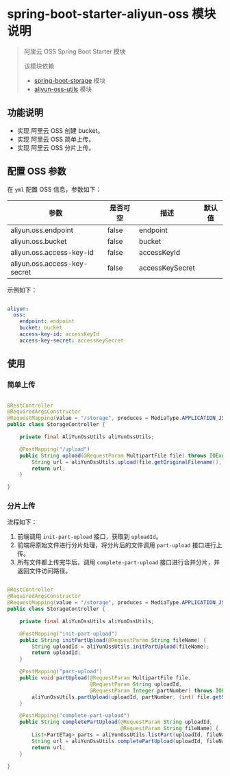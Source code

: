 # spring-boot-starter-aliyun-oss 模块说明

> 阿里云 OSS Spring Boot Starter 模块
>
> 该模块依赖
> * [spring-boot-storage](../../spring-boot-storage/README.md) 模块
> * [aliyun-oss-utils](../aliyun-oss-utils/README.md) 模块

## 功能说明

* 实现 阿里云 OSS 创建 bucket。
* 实现 阿里云 OSS 简单上传。
* 实现 阿里云 OSS 分片上传。

## 配置 OSS 参数

在 `yml` 配置 OSS 信息，参数如下：

|参数|是否可空|描述|默认值|
|---|---|---|---|
|aliyun.oss.endpoint|false|endpoint||
|aliyun.oss.bucket|false|bucket||
|aliyun.oss.access-key-id|false|accessKeyId||
|aliyun.oss.access-key-secret|false|accessKeySecret||

示例如下：

```yml

aliyun:
  oss:
    endpoint: endpoint
    bucket: bucket
    access-key-id: accessKeyId
    access-key-secret: accessKeySecret

```

## 使用

### 简单上传

```java

@RestController
@RequiredArgsConstructor
@RequestMapping(value = "/storage", produces = MediaType.APPLICATION_JSON_VALUE)
public class StorageController {

    private final AliYunOssUtils aliYunOssUtils;

    @PostMapping("/upload")
    public String upload(@RequestParam MultipartFile file) throws IOException {
        String url = aliYunOssUtils.upload(file.getOriginalFilename(), file.getInputStream());
        return url;
    }

}

```

### 分片上传

流程如下：

1. 前端调用 `init-part-upload` 接口，获取到 `uploadId`。
2. 前端将原始文件进行分片处理，将分片后的文件调用 `part-upload` 接口进行上传。
3. 所有文件都上传完毕后，调用 `complete-part-upload` 接口进行合并分片，并返回文件访问路径。

```java

@RestController
@RequiredArgsConstructor
@RequestMapping(value = "/storage", produces = MediaType.APPLICATION_JSON_VALUE)
public class StorageController {

    private final AliYunOssUtils aliYunOssUtils;

    @PostMapping("init-part-upload")
    public String initPartUpload(@RequestParam String fileName) {
        String uploadId = aliYunOssUtils.initPartUpload(fileName);
        return uploadId;
    }

    @PostMapping("part-upload")
    public void partUpload(@RequestParam MultipartFile file,
                           @RequestParam String uploadId,
                           @RequestParam Integer partNumber) throws IOException {
        aliYunOssUtils.partUpload(uploadId, partNumber, (int) file.getSize(), file.getName(), new BufferedInputStream(file.getInputStream()));
    }

    @PostMapping("complete-part-upload")
    public String completePartUpload(@RequestParam String uploadId,
                                     @RequestParam String fileName) {
        List<PartETag> parts = aliYunOssUtils.listPart(uploadId, fileName);
        String url = aliYunOssUtils.completePartUpload(uploadId, fileName, parts);
        return url;
    }

}

```
